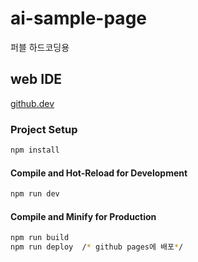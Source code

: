 # ai-sample-page

퍼블 하드코딩용

## web IDE
[github.dev](https://expert-space-zebra-697qq54745pqc55p6.github.dev/)

<!-- This template should help get you started developing with Vue 3 in Vite.

## Recommended IDE Setup

[VSCode](https://code.visualstudio.com/) + [Volar](https://marketplace.visualstudio.com/items?itemName=Vue.volar) (and disable Vetur).

## Customize configuration

See [Vite Configuration Reference](https://vite.dev/config/). -->

### Project Setup

```sh
npm install
```

#### Compile and Hot-Reload for Development

```sh
npm run dev
```

#### Compile and Minify for Production

```sh
npm run build
npm run deploy  /* github pages에 배포*/
```
